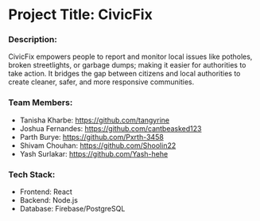 # Project Title: CivicFix

### Description:
CivicFix empowers people to report and monitor local issues like potholes, broken streetlights, or garbage dumps; making it easier for authorities to take action. It bridges the gap between citizens and local authorities to create cleaner, safer, and more responsive communities.

### Team Members:
- Tanisha Kharbe: https://github.com/tangyrine
- Joshua Fernandes: https://github.com/cantbeasked123
- Parth Burye: https://github.com/Pxrth-3458
- Shivam Chouhan: https://github.com/Shoolin22
- Yash Surlakar: https://github.com/Yash-hehe

### Tech Stack: 
- Frontend: React
- Backend: Node.js
- Database: Firebase/PostgreSQL
